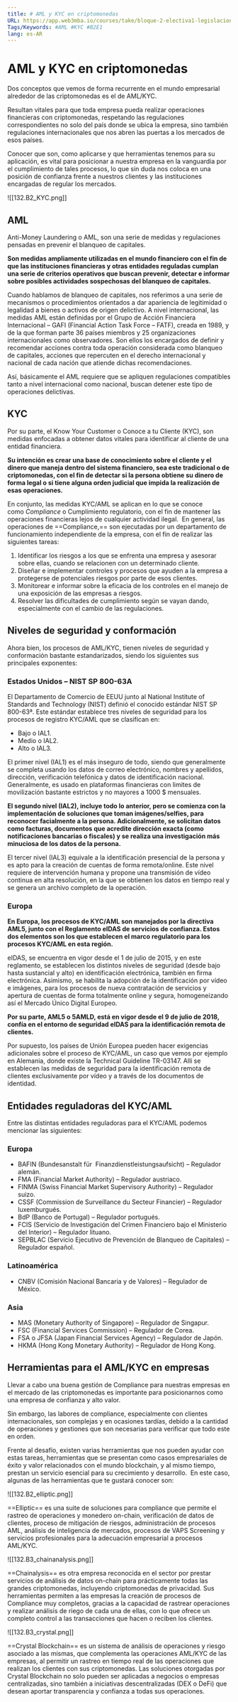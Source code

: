 ```yaml
---
title: # AML y KYC en criptomonedas
URL: https://app.web3mba.io/courses/take/bloque-2-electiva1-legislacion-en-cripto/lessons/39204992-gonzalo-garcia-valdecasas-aml-kyc
Tags/Keywords: #AML #KYC #B2E1
lang: es-AR
---
```

# AML y KYC en criptomonedas
Dos conceptos que vemos de forma recurrente en el mundo empresarial alrededor de las criptomonedas es el de AML/KYC.

Resultan vitales para que toda empresa pueda realizar operaciones financieras con criptomonedas, respetando las regulaciones correspondientes no solo del país donde se ubica la empresa, sino también regulaciones internacionales que nos abren las puertas a los mercados de esos países. 

Conocer que son, como aplicarse y que herramientas tenemos para su aplicación, es vital para posicionar a nuestra empresa en la vanguardia por el cumplimiento de tales procesos, lo que sin duda nos coloca en una posición de confianza frente a nuestros clientes y las instituciones encargadas de regular los mercados. 

![[132.B2_KYC.png]]

## AML
Anti-Money Laundering o AML, son una serie de medidas y regulaciones pensadas en prevenir el blanqueo de capitales. 

**Son medidas ampliamente utilizadas en el mundo financiero con el fin de que las instituciones financieras y otras entidades reguladas cumplan una serie de criterios operativos que buscan prevenir, detectar e informar sobre posibles actividades sospechosas del blanqueo de capitales.**

Cuando hablamos de blanqueo de capitales, nos referimos a una serie de mecanismos o procedimientos orientados a dar apariencia de legitimidad o legalidad a bienes o activos de origen delictivo. A nivel internacional, las medidas AML están definidas por el Grupo de Acción Financiera Internacional – GAFI (Financial Action Task Force – FATF), creada en 1989, y de la que forman parte 36 países miembros y 25 organizaciones internacionales como observadores. Son ellos los encargados de definir y recomendar acciones contra toda operación considerada como blanqueo de capitales, acciones que repercuten en el derecho internacional y nacional de cada nación que atiende dichas recomendaciones. 

Así, básicamente el AML requiere que se apliquen regulaciones compatibles tanto a nivel internacional como nacional, buscan detener este tipo de operaciones delictivas.  

## KYC
Por su parte, el Know Your Customer o Conoce a tu Cliente (KYC), son medidas enfocadas a obtener datos vitales para identificar al cliente de una entidad financiera.

**Su intención es crear una base de conocimiento sobre el cliente y el dinero que maneja dentro del sistema financiero, sea este tradicional o de criptomonedas, con el fin de detectar si la persona obtiene su dinero de forma legal o si tiene alguna orden judicial que impida la realización de esas operaciones.** 

En conjunto, las medidas KYC/AML se aplican en lo que se conoce como _Compliance_ o Cumplimiento regulatorio, con el fin de mantener las operaciones financieras lejos de cualquier actividad ilegal.  En general, las operaciones de ==Compliance,== son ejecutadas por un departamento de funcionamiento independiente de la empresa, con el fin de realizar las siguientes tareas: 
1. Identificar los riesgos a los que se enfrenta una empresa y asesorar sobre ellas, cuando se relacionen con un determinado cliente.
2. Diseñar e implementar controles y procesos que ayuden a la empresa a protegerse de potenciales riesgos por parte de esos clientes. 
3. Monitorear e informar sobre la eficacia de los controles en el manejo de una exposición de las empresas a riesgos.
4. Resolver las dificultades de cumplimiento según se vayan dando, especialmente con el cambio de las regulaciones.

## Niveles de seguridad y conformación
Ahora bien, los procesos de AML/KYC, tienen niveles de seguridad y conformación bastante estandarizados, siendo los siguientes sus principales exponentes: 

### Estados Unidos – NIST SP 800-63A
El Departamento de Comercio de EEUU junto al National Institute of Standards and Technology (NIST) definió el conocido estándar NIST SP 800-63ª. Este estándar establece tres niveles de seguridad para los procesos de registro KYC/AML que se clasifican en:
- Bajo o IAL1.
- Medio o IAL2.
- Alto o IAL3.

El primer nivel (IAL1) es el más inseguro de todo, siendo que generalmente se completa usando los datos de correo electrónico, nombres y apellidos, dirección, verificación telefónica y datos de identificación nacional. Generalmente, es usado en plataformas financieras con limites de movilización bastante estrictos y no mayores a 1000 $ mensuales. 

**El segundo nivel (IAL2), incluye todo lo anterior, pero se comienza con la implementación de soluciones que toman imágenes/selfies, para reconocer facialmente a la persona. Adicionalmente, se solicitan datos como facturas, documentos que acredite dirección exacta (como notificaciones bancarias o fiscales) y se realiza una investigación más minuciosa de los datos de la persona.**

El tercer nivel (IAL3) equivale a la identificación presencial de la persona y es apto para la creación de cuentas de forma remota/online. Este nivel requiere de intervención humana y propone una transmisión de vídeo continua en alta resolución, en la que se obtienen los datos en tiempo real y se genera un archivo completo de la operación. 

### Europa
**En Europa, los procesos de KYC/AML son manejados por la directiva AML5, junto con el Reglamento eIDAS de servicios de confianza. Estos dos elementos son los que establecen el marco regulatorio para los procesos KYC/AML en esta región.** 

eIDAS, se encuentra en vigor desde el 1 de julio de 2015, y en este reglamento, se establecen los distintos niveles de seguridad (desde bajo hasta sustancial y alto) en identificación electrónica, también en firma electrónica. Asimismo, se habilita la adopción de la identificación por vídeo e imágenes, para los procesos de nueva contratación de servicios y apertura de cuentas de forma totalmente online y segura, homogeneizando así el Mercado Único Digital Europeo.

**Por su parte, AML5 o 5AMLD, está en vigor desde el 9 de julio de 2018, confía en el entorno de seguridad eIDAS para la identificación remota de clientes.**

Por supuesto, los países de Unión Europea pueden hacer exigencias adicionales sobre el proceso de KYC/AML, un caso que vemos por ejemplo en Alemania, donde existe la Technical Guideline TR-03147. Allí se establecen las medidas de seguridad para la identificación remota de clientes exclusivamente por vídeo y a través de los documentos de identidad.

## Entidades reguladoras del KYC/AML
Entre las distintas entidades reguladoras para el KYC/AML podemos mencionar las siguientes:

### Europa

- BAFIN (Bundesanstalt für  Finanzdienstleistungsaufsicht) – Regulador alemán.
- FMA (Financial Market Authority) – Regulador austriaco.
- FINMA (Swiss Financial Market Supervisory Authority) – Regulador suizo.
- CSSF (Commission de Surveillance du Secteur Financier) – Regulador luxemburgués.
- BdP (Banco de Portugal) – Regulador portugués.
- FCIS (Servicio de Investigación del Crimen Financiero bajo el Ministerio del Interior) – Regulador lituano.
- SEPBLAC (Servicio Ejecutivo de Prevención de Blanqueo de Capitales) – Regulador español.

### Latinoamérica
- CNBV (Comisión Nacional Bancaria y de Valores) – Regulador de México.

### Asia
- MAS (Monetary Authority of Singapore) – Regulador de Singapur.
- FSC (Financial Services Commission) – Regulador de Corea.
- FSA o JFSA (Japan Financial Services Agency) – Regulador de Japón.
- HKMA (Hong Kong Monetary Authority) – Regulador de Hong Kong.

## Herramientas para el AML/KYC en empresas 
Llevar a cabo una buena gestión de Compliance para nuestras empresas en el mercado de las criptomonedas es importante para posicionarnos como una empresa de confianza y alto valor.

Sin embargo, las labores de compliance, especialmente con clientes internacionales, son complejas y en ocasiones tardías, debido a la cantidad de operaciones y gestiones que son necesarias para verificar que todo este en orden. 

Frente al desafío, existen varias herramientas que nos pueden ayudar con estas tareas, herramientas que se presentan como casos empresariales de éxito y valor relacionados con el mundo blockchain, y al mismo tiempo, prestan un servicio esencial para su crecimiento y desarrollo.  En este caso, algunas de las herramientas que te gustará conocer son:

![[132.B2_elliptic.png]]

==Elliptic== es una suite de soluciones para compliance que permite el rastreo de operaciones y monedero on-chain, verificación de datos de clientes, proceso de mitigación de riesgos, administración de procesos AML, análisis de inteligencia de mercados, procesos de VAPS Screening y servicios profesionales para la adecuación empresarial a procesos AML/KYC.

![[132.B3_chainanalysis.png]]

==Chainalysis== es otra empresa reconocida en el sector por prestar servicios de análisis de datos on-chain para prácticamente todas las grandes criptomonedas, incluyendo criptomonedas de privacidad. Sus herramientas permiten a las empresas la creación de procesos de Compliance muy completos, gracias a la capacidad de rastrear operaciones y realizar análisis de riego de cada una de ellas, con lo que ofrece un completo control a las transacciones que hacen o reciben los clientes. 

 ![[132.B3_crystal.png]]

==Crystal Blockchain== es un sistema de análisis de operaciones y riesgo asociado a las mismas, que complementa las operaciones AML/KYC de las empresas, al permitir un rastreo en tiempo real de las operaciones que realizan los clientes con sus criptomonedas. Las soluciones otorgadas por Crystal Blockchain no solo pueden ser aplicadas a negocios o empresas centralizadas, sino también a iniciativas descentralizadas (DEX o DeFi) que desean aportar transparencia y confianza a todas sus operaciones.